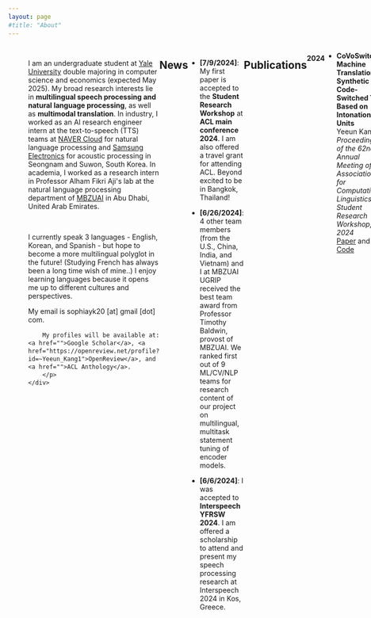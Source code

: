 ```yaml
---
layout: page
#title: "About"
---
```


<div style="display: flex;" class='author-profile'>
    <div style="flex: 50%; padding-right: 20px;">
        <!-- Left Column Content -->
        <h2></h2>
          <img src="/assets/images/profilepic.jpg"> 
    </div>
    <div style="flex: 50%; padding-left: 20px;">
        <!-- Right Column Content -->
        <h2></h2>
        <p>
        I am an undergraduate student at <a href="https://www.yale.edu">Yale University</a> double majoring in computer science and economics (expected May 2025). My broad research interests lie in <b>multilingual speech processing and natural language processing</b>, as well as <b>multimodal translation</b>. In industry, I worked as an AI research engineer intern at the text-to-speech (TTS) teams at <a href="https://www.navercloudcorp.com/">NAVER Cloud</a> for natural language processing and <a href="https://www.samsung-dxrecruit.com/dept/detail/C0003">Samsung Electronics</a> for acoustic processing in Seongnam and Suwon, South Korea. In academia, I worked as a research intern in Professor Alham Fikri Aji's lab at the natural language processing department of <a href="https://mbzuai.ac.ae/research/department/natural-language-processing-department/">MBZUAI</a> in Abu Dhabi, United Arab Emirates.
        </p>
        <br/>
        <p>
        I currently speak 3 languages - English, Korean, and Spanish - but hope to become a more multilingual polyglot in the future! (Studying French has always been a long time wish of mine..)  
        I enjoy learning languages because it opens me up to different cultures and perspectives.
        </p>
        <p>
        My email is sophiayk20 [at] gmail [dot] com.

        My profiles will be available at: <a href="">Google Scholar</a>, <a href="https://openreview.net/profile?id=~Yeeun_Kang1">OpenReview</a>, and <a href="">ACL Anthology</a>.
        </p>
    </div>
</div>

## News
- **[7/9/2024]**: My first paper is accepted to the **Student Research Workshop** at **ACL main conference 2024**. I am also offered a travel grant for attending ACL. Beyond excited to be in Bangkok, Thailand!

- **[6/26/2024]**: 4 other team members (from the U.S., China, India, and Vietnam) and I at MBZUAI UGRIP received the best team award from Professor Timothy Baldwin, provost of MBZUAI. We ranked first out of 9 ML/CV/NLP teams for research content of our project on multilingual, multitask statement tuning of encoder models.

- **[6/6/2024]**: I was accepted to **Interspeech YFRSW 2024**. I am offered a scholarship to attend and present my speech processing research at Interspeech 2024 in Kos, Greece. 

## Publications

#### 2024

- **CoVoSwitch: Machine Translation of Synthetic Code-Switched Text Based on Intonation Units**  
  Yeeun Kang.  
  *Proceedings of the 62nd Annual Meeting of the Association for Computational Linguistics: Student Research Workshop, 2024*  
  [Paper](https://github.com/sophiayk20) and [Code](https://github.com/sophiayk20/covoswitch)

## Selected Projects
- **Multilingual, Multitask Statement Tuning for Encoder Models**   
  <small>May 2024 - Jun 2024 (@MBZUAI)</small>     
  Created multilingual NLU datasets and made them available through HuggingFace. Evaluated zero-shot performance of encoder models on various NLU tasks.   
  Topics: `encoder models`, `statement tuning`, `NLU`   
  [[HuggingFace Org Repo]](https://huggingface.co/mbzuai-ugrip-statement-tuning)
  , [[Final Presentation Slides]](), and [[Blog Post]]()       

- **Code-Switched Text Dataset Creation by Intonation Unit Detection and Replacement**   
  <small>Apr 2024 - Jun 2024 (Independent Project)</small>   
  Work accepted at ACL-SRW 2024.    
  Detected intonation unit boundaries of utterances in CoVoST 2 (speech-to-text translation dataset) with PSST, a pre-trained speech segmentation model from Whisper (STT), to create code-switched text leveraging prosodic features. Evaluated current SOTA NMT models' performance on 13 languages, including low-resource languages such as Welsh, Mongolian, and Tamil. I named my synthetic dataset CoVoSwitch.          
  Topics: `prosodic speech segmentation`, `speech recognition (STT)`, `neural machine translation (NMT)`, `code-switching`    
  [[Paper]](), [[Code]](), and [[CoVoSwitch on HuggingFace Datasets]]()   

- **Undisclosed Project using LLMs**  
  <small>Jan 2024 - Apr 2024 (@NAVER Cloud)</small>   
  Intern project at NAVER Cloud.    
  Paper TBD.  

- **Fine-tuning Whisper for Speech Recognition and Transcription**  
  <small>Aug 2023 - Dec 2023 (@Yale University)</small>     
  Course final project for Yale's `CPSC 488/588: AI Foundation Models`. Took course with MS, PhD students and received full marks.    
  [[Code]](https://github.com/sophiayk20/whisper-asr)

- **Refining Custom Voice Metric**  
  <small>Jun 2023 - Aug 2023 (@Samsung Electronics)</small>       
  Intern project at Samsung Electronics.    
  Topics: `speech synthesis (TTS)`, `mean opinion score (MOS)`, `custom voice on Bixby`   
  [[Blog Post]](http://sophiayk20.github.io/2023/08/17/an-exploration-into-tts/)    





## Teaching
I was involved in different computer science education initiatives as an undergrad at Yale.
- **CPSC 223: Data Structures and Programming Techniques** (C, C++) [Spring 2023, Fall 2023]
- **CS50: Introduction to Computing and Programming** (C, Python, SQL, JavaScript) [Fall 2022]

- **Code Haven** [Sep. 2021 - May 2022]
  - Taught middle school students in New Haven, Connecticut how to code in Scratch. 


## Other Fun Things
I participated in **HackMIT 2022**. Along with 3 other team members I met on the site (2 others from the US and 1 from Canada), we were awarded as finalists at the hackathon held in Cambridge, Massachusetts. 


#### Last updated
I last updated this page on Jul 14, 2024.